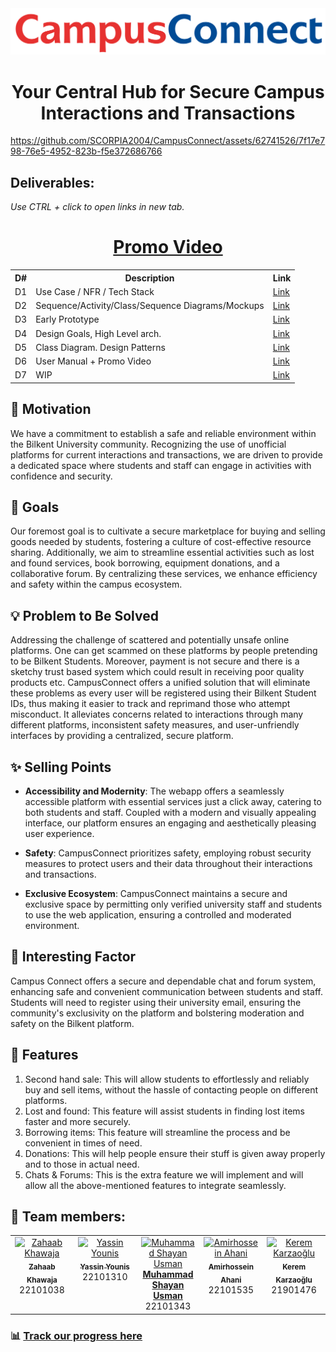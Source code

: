 <div style="text-align: center;">
  <img src="./code/client/src/assets/main-logo.svg" alt="🎓 Logo" classname="main-logo"/>
  <h1 align="center">Your Central Hub for Secure Campus Interactions and Transactions</h1>
</div>




https://github.com/SCORPIA2004/CampusConnect/assets/62741526/7f17e798-76e5-4952-823b-f5e372686766




<!--
<a href="https://youtu.be/J5G0Qc4Uwq0">![Thumbnail](https://github.com/CS319-23-FA/S2T9-Undefined/assets/62741526/231f3713-9f8a-4715-99da-e049b1a09729)</a>
-->

## Deliverables:
<p><i>Use CTRL + click to open links in new tab. </i></p>
<h1 align="center"><a href="https://youtu.be/J5G0Qc4Uwq0">Promo Video </a></h1>
<table align="center">
    <th>D#</th>
    <th>Description</th>
    <th>Link</th>
  <tr>
    <td>D1</td>
    <td>Use Case / NFR / Tech Stack</td>
    <td><a href="D1">Link</a></td>
  </tr>
  <tr>
    <td>D2</td>
    <td>Sequence/Activity/Class/Sequence Diagrams/Mockups</td>
    <td><a href="D2">Link</a></td>
  </tr>
  <tr>
    <td>D3</td>
    <td>Early Prototype</td>
    <td><a href="D3">Link</a></td>
  </tr>
  <tr>
    <td>D4</td>
    <td>Design Goals, High Level arch.</td>
    <td><a href="D4">Link</a></td>
  </tr>
  <tr>
    <td>D5</td>
    <td>Class Diagram. Design Patterns</td>
    <td><a href="D5">Link</a></td>
  </tr>
  <tr>
    <td>D6</td>
    <td>User Manual + Promo Video</td>
    <td><a href="D6">Link</a></td>
  </tr>
  <tr>
    <td>D7</td>
    <td>WIP</td>
    <td><a href="D7">Link</a></td>
  </tr>
</table>


## 🌟 Motivation

We have a commitment to establish a safe and reliable environment within the Bilkent University community. Recognizing
the use of unofficial platforms for current interactions and transactions, we are driven to provide a dedicated space
where students and staff can engage in activities with confidence and security.

## 🎯 Goals

Our foremost goal is to cultivate a secure marketplace for buying and selling goods needed by students, fostering a
culture of cost-effective resource sharing. Additionally, we aim to streamline essential activities such as lost and
found services, book borrowing, equipment donations, and a collaborative forum. By centralizing these services, we
enhance efficiency and safety within the campus ecosystem.

## 💡 Problem to Be Solved

Addressing the challenge of scattered and potentially unsafe online platforms. One can get scammed on these platforms by people pretending to be Bilkent Students. Moreover, payment is not secure and there is a sketchy trust based system which could result in receiving poor quality products etc. CampusConnect offers a unified solution that will eliminate these problems as every user will be registered using their Bilkent Student IDs, thus making it easier to track and reprimand those who attempt misconduct. It alleviates concerns related to interactions through many different platforms, inconsistent safety measures, and user-unfriendly interfaces by providing a centralized, secure platform.

## ✨ Selling Points

- **Accessibility and Modernity**: The webapp offers a seamlessly accessible platform with essential services just a
  click away, catering to both students and staff. Coupled with a modern and visually appealing interface, our platform
  ensures an engaging and aesthetically pleasing user experience.

- **Safety**: CampusConnect prioritizes safety, employing robust security measures to protect users and their data
  throughout their interactions and transactions.

- **Exclusive Ecosystem**: CampusConnect maintains a secure and exclusive space by permitting only verified university
  staff and students to use the web application, ensuring a controlled and moderated environment.

## 🌟 Interesting Factor

Campus Connect offers a secure and dependable chat and forum system, enhancing safe and convenient communication between
students and staff. Students will need to register using their university email, ensuring the community's exclusivity on
the platform and bolstering moderation and safety on the Bilkent platform.

## 🚀 Features

1. Second hand sale: This will allow students to effortlessly and reliably buy and sell items, without the hassle of
   contacting people on different platforms.
2. Lost and found: This feature will assist students in finding lost items faster and more securely.
3. Borrowing items: This feature will streamline the process and be convenient in times of need.
4. Donations: This will help people ensure their stuff is given away properly and to those in actual need.
5. Chats & Forums: This is the extra feature we will implement and will allow all the above-mentioned features to
   integrate seamlessly.

<!-- 
## Program Flow
<img src="programFlow.svg">
-->

## 👥 Team members:

<table>
  <tbody>
    <tr>
      <td align="center" valign="top" width="20%"><a href="https://github.com/Agast0"><img src="https://avatars.githubusercontent.com/u/19611332?v=4" width="100px;" alt="Zahaab Khawaja"/><br /><sub><b>Zahaab Khawaja</b></sub></a><br/>22101038</td>
      <td align="center" valign="top" width="20%"><a href="https://github.com/Yassin-Younis"><img src="https://avatars.githubusercontent.com/u/91337404?v=4" width="100px;" alt="Yassin Younis"/><br /><sub><b>Yassin Younis</b></sub></a><br/>22101310</td>
      <td align="center" valign="top" width="20%"><a href="https://github.com/SCORPIA2004"><img src="https://avatars.githubusercontent.com/u/62741526?v=4" width="100px;" alt="Muhammad Shayan Usman"/><br/><b>Muhammad Shayan Usman</b></a><br/>22101343</td>
      <td align="center" valign="top" width="20%"><a href="https://github.com/itsAmirAhani"><img src="https://avatars.githubusercontent.com/u/91562427?v=4" width="100px;" alt="Amirhossein Ahani"/><br /><sub><b>Amirhossein Ahani</b></sub></a><br/>22101535</td>
      <td align="center" valign="top" width="20%"><a href="https://github.com/keremkarza"><img src="https://avatars.githubusercontent.com/u/91337407?v=4" width="100px;" alt="Kerem Karzaoğlu"/><br /><sub><b>Kerem Karzaoğlu</b></sub></a><br/>21901476</td>
    </tr>
  </tbody>
</table>


### 📊 [Track our progress here](https://docs.google.com/document/d/1898wQBFwcTYj7oKlt3NTa2m95W4ETibqd-PKDdmIz5g/edit?usp=sharing)
